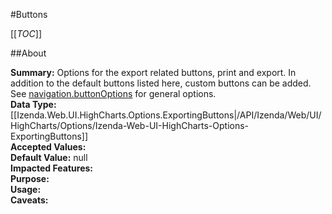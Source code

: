 #Buttons

[[_TOC_]]

##About

**Summary:**  Options for the export related buttons, print and export. In addition to the default buttons listed here, custom buttons can be added. See <a href="#navigation.buttonOptions">navigation.buttonOptions</a> for general options.   
**Data Type:** [[Izenda.Web.UI.HighCharts.Options.ExportingButtons|/API/Izenda/Web/UI/HighCharts/Options/Izenda-Web-UI-HighCharts-Options-ExportingButtons]]  
**Accepted Values:**   
**Default Value:** null  
**Impacted Features:**   
**Purpose:**   
**Usage:**   
**Caveats:**   

